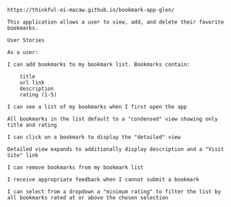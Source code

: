

	https://thinkful-ei-macaw.github.io/bookmark-app-glen/

	This application allows a user to view, add, and delete their favorite bookmarks.

	User Stories

	As a user:

	I can add bookmarks to my bookmark list. Bookmarks contain:

		title
		url link
		description
		rating (1-5)

	I can see a list of my bookmarks when I first open the app

	All bookmarks in the list default to a "condensed" view showing only title and rating

	I can click on a bookmark to display the "detailed" view

	Detailed view expands to additionally display description and a "Visit Site" link

	I can remove bookmarks from my bookmark list

	I receive appropriate feedback when I cannot submit a bookmark

	I can select from a dropdown a "minimum rating" to filter the list by all bookmarks rated at or above the chosen selection

	